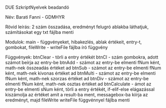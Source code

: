 DUE SzkriptNyelvek beadandó

Név: Barati Fanni - GDMHYR

Rövid leírás: 
  2 szám összadása,
  eredményt felugró ablakba láthatjuk, 
  számításokat egy txt fájlba menti

Modulok:
  main - függvényeket, hibakezlés, ablak értékeit, entry-t, gombokat, 
  fileWrite - writeFile fájlba író függvény 


Függvények:
  btnClear - törli a entry értékét
  btnCl - szám gombokra, adott számot beírja az entry-be
  btnAdd - számot az entry-be elmenti fNum ként, math-nek összeadás értéket ad
  btnSub - számot az entry-be elmenti fNum ként, math-nek kivonas értéket ad
  btnMulti - számot az entry-be elmenti fNum ként, math-nek szorzas értéket ad
  btnDiv - számot az entry-be elmenti fNum ként, math-nek osztas értéket ad
  btnCalculate - ámot az entry-be elmenti sNum ként, törli a entry értékét, 
      if-elif-else elágazással kiszámolja az értéket amit a result-ba ment,
      messagebox-ba kiírja az eredményt, majd fileWrite writeFile függvénnyel fájlba menti
